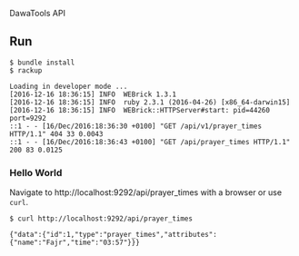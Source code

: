 DawaTools API

Run
---

```
$ bundle install
$ rackup

Loading in developer mode ...
[2016-12-16 18:36:15] INFO  WEBrick 1.3.1
[2016-12-16 18:36:15] INFO  ruby 2.3.1 (2016-04-26) [x86_64-darwin15]
[2016-12-16 18:36:15] INFO  WEBrick::HTTPServer#start: pid=44260 port=9292
::1 - - [16/Dec/2016:18:36:30 +0100] "GET /api/v1/prayer_times HTTP/1.1" 404 33 0.0043
::1 - - [16/Dec/2016:18:36:43 +0100] "GET /api/prayer_times HTTP/1.1" 200 83 0.0125
```

### Hello World

Navigate to http://localhost:9292/api/prayer_times with a browser or use `curl`.

```
$ curl http://localhost:9292/api/prayer_times

{"data":{"id":1,"type":"prayer_times","attributes":{"name":"Fajr","time":"03:57"}}}

```

